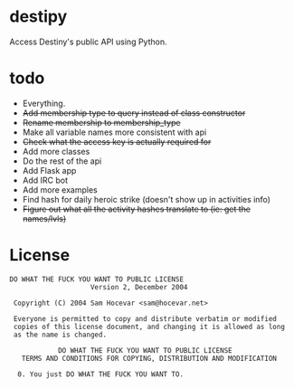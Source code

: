 destipy
========

Access Destiny's public API using Python.
 
# todo

- Everything.
- ~~Add membership type to query instead of class constructor~~
- ~~Rename membership to membership_type~~
- Make all variable names more consistent with api 
- ~~Check what the access key is actually required for~~
- Add more classes
- Do the rest of the api
- Add Flask app
- Add IRC bot
- Add more examples
- Find hash for daily heroic strike (doesn't show up in activities info)
- ~~Figure out what all the activity hashes translate to (ie: get the names/lvls)~~

# License

``` text
DO WHAT THE FUCK YOU WANT TO PUBLIC LICENSE
                    Version 2, December 2004

 Copyright (C) 2004 Sam Hocevar <sam@hocevar.net>

 Everyone is permitted to copy and distribute verbatim or modified
 copies of this license document, and changing it is allowed as long
 as the name is changed.

            DO WHAT THE FUCK YOU WANT TO PUBLIC LICENSE
   TERMS AND CONDITIONS FOR COPYING, DISTRIBUTION AND MODIFICATION

  0. You just DO WHAT THE FUCK YOU WANT TO.